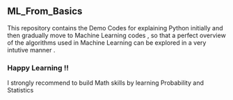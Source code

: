 ## ML_From_Basics

This repository contains the Demo Codes for explaining Python initially and then gradually move to Machine Learning codes , so that a perfect overview of the algorithms used in Machine Learning can be explored in a very intutive manner .

### Happy Learning !!

I strongly recommend to build Math skills by learning Probability and Statistics

